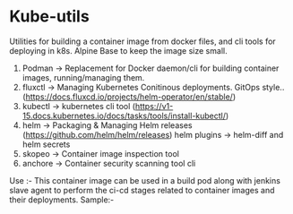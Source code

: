 # Kube-utils 

Utilities for building a container image from docker files, and cli tools for deploying in k8s.
Alpine  Base to keep the image size small.

1. Podman -> Replacement for Docker daemon/cli for building container images, running/managing them. 
2. fluxctl -> Managing Kubernetes Conitinous deployments. GitOps style..(https://docs.fluxcd.io/projects/helm-operator/en/stable/)
3. kubectl -> kubernetes cli tool (https://v1-15.docs.kubernetes.io/docs/tasks/tools/install-kubectl/)
4. helm -> Packaging & Managing Helm releases (https://github.com/helm/helm/releases)
   helm plugins -> helm-diff and helm secrets
5. skopeo -> Container image inspection tool 
6. anchore -> Container security scanning tool cli


Use :-
This container image can be used in a build pod along with jenkins  slave agent to perform the ci-cd stages related to container images and their deployments.
Sample:-
``` yaml

```
